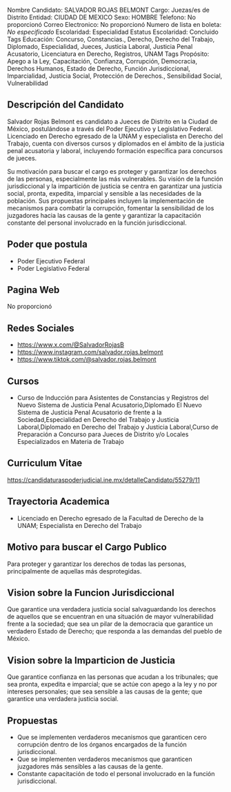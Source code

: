 Nombre Candidato: SALVADOR ROJAS BELMONT
Cargo: Juezas/es de Distrito
Entidad: CIUDAD DE MEXICO
Sexo: HOMBRE
Telefono: No proporcionó
Correo Electronico: No proporcionó
Numero de lista en boleta: *No especificado*
Escolaridad: Especialidad
Estatus Escolaridad: Concluido
Tags Educación: Concurso, Constancias., Derecho, Derecho del Trabajo, Diplomado, Especialidad, Jueces, Justicia Laboral, Justicia Penal Acusatorio, Licenciatura en Derecho, Registros, UNAM
Tags Propósito: Apego a la Ley, Capacitación, Confianza, Corrupción, Democracia, Derechos Humanos, Estado de Derecho, Función Jurisdiccional, Imparcialidad, Justicia Social, Protección de Derechos., Sensibilidad Social, Vulnerabilidad


## Descripción del Candidato 

Salvador Rojas Belmont es candidato a Jueces de Distrito en la Ciudad de México, postulándose a través del Poder Ejecutivo y Legislativo Federal. Licenciado en Derecho egresado de la UNAM y especialista en Derecho del Trabajo, cuenta con diversos cursos y diplomados en el ámbito de la justicia penal acusatoria y laboral, incluyendo formación específica para concursos de jueces.

Su motivación para buscar el cargo es proteger y garantizar los derechos de las personas, especialmente las más vulnerables. Su visión de la función jurisdiccional y la impartición de justicia se centra en garantizar una justicia social, pronta, expedita, imparcial y sensible a las necesidades de la población. Sus propuestas principales incluyen la implementación de mecanismos para combatir la corrupción, fomentar la sensibilidad de los juzgadores hacia las causas de la gente y garantizar la capacitación constante del personal involucrado en la función jurisdiccional.


## Poder que postula

- Poder Ejecutivo Federal
- Poder Legislativo Federal


## Pagina Web

No proporcionó


## Redes Sociales

- https://www.x.com/@SalvadorRojasB
- https://www.instagram.com/salvador.rojas.belmont
- https://www.tiktok.com/@salvador.rojas.belmont


## Cursos

- Curso de Inducción para Asistentes de Constancias y Registros del Nuevo Sistema de Justicia Penal Acusatorio,Diplomado El Nuevo Sistema de Justicia Penal Acusatorio de frente a la Sociedad,Especialidad en Derecho del Trabajo y Justicia Laboral,Diplomado en Derecho del Trabajo y Justicia Laboral,Curso de Preparación a Concurso para Jueces de Distrito y/o Locales Especializados en Materia de Trabajo


## Curriculum Vitae

https://candidaturaspoderjudicial.ine.mx/detalleCandidato/55279/11


## Trayectoria Academica

- Licenciado en Derecho egresado de la Facultad de Derecho de la UNAM; Especialista en Derecho del Trabajo


## Motivo para buscar el Cargo Publico

Para proteger y garantizar los derechos de todas las personas, principalmente de aquellas más desprotegidas.


## Vision sobre la Funcion Jurisdiccional

Que garantice una verdadera justicia social salvaguardando los derechos de aquellos que se encuentran en una situación de mayor vulnerabilidad frente a la sociedad; que sea un pilar de la democracia que garantice un verdadero Estado de Derecho; que responda a las demandas del pueblo de México.


## Vision sobre la Imparticion de Justicia

Que garantice confianza en las personas que acudan a los tribunales; que sea pronta, expedita e imparcial; que se actúe con apego a la ley y no por intereses personales; que sea sensible a las causas de la gente; que garantice una verdadera justicia social.


## Propuestas

- Que se implementen verdaderos mecanismos que garanticen cero corrupción dentro de los órganos encargados de la función jurisdiccional.
- Que se implementen verdaderos mecanismos que garanticen juzgadores más sensibles a las causas de la gente.
- Constante capacitación de todo el personal involucrado en la función jurisdiccional.

